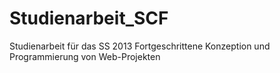 Studienarbeit_SCF
=================

Studienarbeit für das SS 2013 Fortgeschrittene Konzeption und Programmierung von Web-Projekten